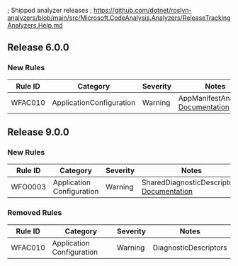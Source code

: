 ﻿; Shipped analyzer releases
; https://github.com/dotnet/roslyn-analyzers/blob/main/src/Microsoft.CodeAnalysis.Analyzers/ReleaseTrackingAnalyzers.Help.md

## Release 6.0.0

### New Rules

Rule ID | Category | Severity | Notes
--------|----------|----------|--------------------
WFAC010 | ApplicationConfiguration | Warning | AppManifestAnalyzer, [Documentation](https://github.com/dotnet/winforms/blob/main/docs/analyzers/AppManifestAnalyzer.Help.md)

## Release 9.0.0

### New Rules

Rule ID | Category | Severity | Notes
--------|----------|----------|-------
WFO0003 | Application Configuration | Warning | SharedDiagnosticDescriptors, [Documentation](https://aka.ms/winforms-warnings/WFO0003)

### Removed Rules

Rule ID | Category | Severity | Notes
--------|----------|----------|-------
WFAC010 | Application Configuration | Warning | DiagnosticDescriptors
